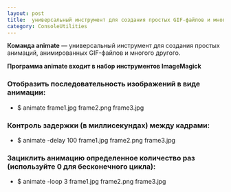 ```yaml
---
layout: post
title:  универсальный инструмент для создания простых GIF-файлов и многого другого
category: ConsoleUtilities
---
```



**Команда animate** — универсальный инструмент для создания простых анимаций, анимированных GIF-файлов и многого другого. 

**Программа animate входит в набор инструментов ImageMagick** 
  
### Отобразить последовательность изображений в виде анимации: 

- $ animate frame1.jpg frame2.png frame3.jpg 
  
### Контроль задержки (в миллисекундах) между кадрами: 

- $ animate -delay 100 frame1.jpg frame2.png frame3.jpg 
  
### Зациклить анимацию определенное количество раз (используйте 0 для бесконечного цикла): 

- $ animate -loop 3 frame1.jpg frame2.png frame3.jpg
